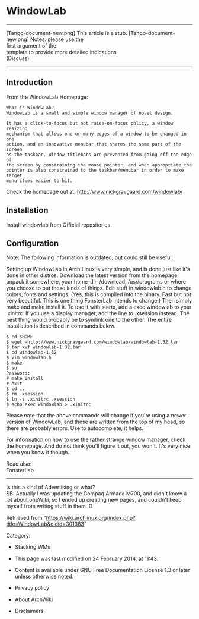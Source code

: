 WindowLab
=========

  ------------------------ ------------------------ ------------------------
  [Tango-document-new.png] This article is a stub.  [Tango-document-new.png]
                           Notes: please use the    
                           first argument of the    
                           template to provide more 
                           detailed indications.    
                           (Discuss)                
  ------------------------ ------------------------ ------------------------

Introduction
------------

From the WindowLab Homepage:

    What is WindowLab?
    WindowLab is a small and simple window manager of novel design.

    It has a click-to-focus but not raise-on-focus policy, a window resizing 
    mechanism that allows one or many edges of a window to be changed in one 
    action, and an innovative menubar that shares the same part of the screen 
    as the taskbar. Window titlebars are prevented from going off the edge of 
    the screen by constraining the mouse pointer, and when appropriate the 
    pointer is also constrained to the taskbar/menubar in order to make target 
    menu items easier to hit.

Check the homepage out at: http://www.nickgravgaard.com/windowlab/

Installation
------------

Install windowlab from Official repositories.

Configuration
-------------

Note: The following information is outdated, but could still be useful.

Setting up WindowLab in Arch Linux is very simple, and is done just like
it's done in other distros. Download the latest version from the
homepage, unpack it somewhere, your home-dir, /download, /usr/programs
or where you choose to put these kinds of things. Edit stuff in
windowlab.h to change colors, fonts and settings. (Yes, this is compiled
into the binary. Fast but not very beautiful. This is one thing
FonsterLab intends to change.) Then simply make and make install it. To
use it with startx, add a exec windowlab to your .xinitrc. If you use a
display manager, add the line to .xsession instead. The best thing would
probably be to symlink one to the other. The entire installation is
described in commands below.

    $ cd $HOME
    $ wget ~http://www.nickgravgaard.com/windowlab/windowlab-1.32.tar
    $ tar xvf windowlab-1.32.tar
    $ cd windowlab-1.32
    $ vim windowlab.h
    $ make
    $ su
    Password:
    # make install
    # exit
    $ cd ..
    $ rm .xsession
    $ ln -s .xinitrc .xsession
    $ echo exec windowlab > .xinitrc

Please note that the above commands will change if you're using a newer
version of WindowLab, and these are written from the top of my head, so
there are probably errors. Use <TAB> to autocomplete, it helps.

For information on how to use the rather strange window manager, check
the homepage. And do not think you'll figure it out, you won't. It's
very nice when you know it though.

Read also:  
 FonsterLab

* * * * *

Is this a kind of Advertising or what?  
 SB: Actually I was updating the Compaq Armada M700, and didn't know a
lot about phpWiki, so I ended up creating new pages, and couldn't keep
myself from writing stuff in them :D

Retrieved from
"https://wiki.archlinux.org/index.php?title=WindowLab&oldid=301383"

Category:

-   Stacking WMs

-   This page was last modified on 24 February 2014, at 11:43.
-   Content is available under GNU Free Documentation License 1.3 or
    later unless otherwise noted.
-   Privacy policy
-   About ArchWiki
-   Disclaimers
